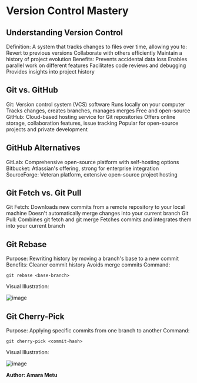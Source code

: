 
# Version Control Mastery

## Understanding Version Control

Definition: A system that tracks changes to files over time, allowing you to:
Revert to previous versions
Collaborate with others efficiently
Maintain a history of project evolution
Benefits:
Prevents accidental data loss
Enables parallel work on different features
Facilitates code reviews and debugging
Provides insights into project history
## Git vs. GitHub

Git:
Version control system (VCS) software
Runs locally on your computer
Tracks changes, creates branches, manages merges
Free and open-source
GitHub:
Cloud-based hosting service for Git repositories
Offers online storage, collaboration features, issue tracking
Popular for open-source projects and private development
## GitHub Alternatives

GitLab: Comprehensive open-source platform with self-hosting options
Bitbucket: Atlassian's offering, strong for enterprise integration
SourceForge: Veteran platform, extensive open-source project hosting
## Git Fetch vs. Git Pull

Git Fetch:
Downloads new commits from a remote repository to your local machine
Doesn't automatically merge changes into your current branch
Git Pull:
Combines git fetch and git merge
Fetches commits and integrates them into your current branch
## Git Rebase

Purpose: Rewriting history by moving a branch's base to a new commit
Benefits:
Cleaner commit history
Avoids merge commits
Command:
```
git rebase <base-branch>
```

Visual Illustration:

![image](https://github.com/NecheyGrace/Learnable/assets/37805319/4b432322-5e3e-46b5-b0bd-1121931ae40d)

## Git Cherry-Pick

Purpose: Applying specific commits from one branch to another
Command:
```
git cherry-pick <commit-hash>
```

Visual Illustration: 

![image](https://github.com/NecheyGrace/Learnable/assets/37805319/2ea640d3-a4a9-4a52-a482-f9f046838db9)


**Author: Amara Metu**
